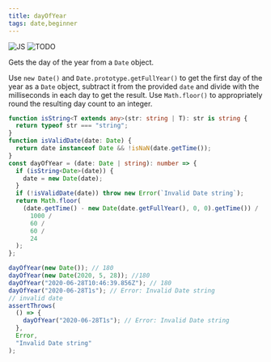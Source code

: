 ```yaml
---
title: dayOfYear
tags: date,beginner
---
```


![JS](https://img.shields.io/badge/supports-javascript-yellow.svg?style=flat-square)
![TODO](https://img.shields.io/badge///TODO-blue.svg?style=flat-square)

Gets the day of the year from a `Date` object.

Use `new Date()` and `Date.prototype.getFullYear()` to get the first day of the year as a `Date` object, subtract it from the provided `date` and divide with the milliseconds in each day to get the result.
Use `Math.floor()` to appropriately round the resulting day count to an integer.

```ts
function isString<T extends any>(str: string | T): str is string {
  return typeof str === "string";
}
function isValidDate(date: Date) {
  return date instanceof Date && !isNaN(date.getTime());
}
const dayOfYear = (date: Date | string): number => {
  if (isString<Date>(date)) {
    date = new Date(date);
  }
  if (!isValidDate(date)) throw new Error(`Invalid Date string`);
  return Math.floor(
    (date.getTime() - new Date(date.getFullYear(), 0, 0).getTime()) /
      1000 /
      60 /
      60 /
      24
  );
};
```

```ts
dayOfYear(new Date()); // 180
dayOfYear(new Date(2020, 5, 28)); //180
dayOfYear("2020-06-28T10:46:39.856Z"); // 180
dayOfYear("2020-06-28T1s"); // Error: Invalid Date string
// invalid date
assertThrows(
  () => {
    dayOfYear("2020-06-28T1s"); // Error: Invalid Date string
  },
  Error,
  "Invalid Date string"
);
```
